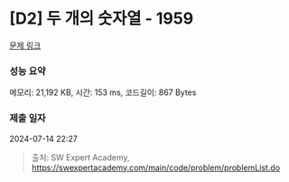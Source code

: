 # [D2] 두 개의 숫자열 - 1959 

[문제 링크](https://swexpertacademy.com/main/code/problem/problemDetail.do?contestProbId=AV5PpoFaAS4DFAUq) 

### 성능 요약

메모리: 21,192 KB, 시간: 153 ms, 코드길이: 867 Bytes

### 제출 일자

2024-07-14 22:27



> 출처: SW Expert Academy, https://swexpertacademy.com/main/code/problem/problemList.do
